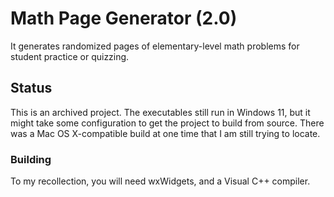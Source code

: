 # Math Page Generator (2.0)

It generates randomized pages of elementary-level math problems for student practice or quizzing. 

## Status

This is an archived project. The executables still run in Windows 11, but it might take some configuration to get the project to build from source.
There was a Mac OS X-compatible build at one time that I am still trying to locate.

### Building

To my recollection, you will need wxWidgets, and a Visual C++ compiler.
